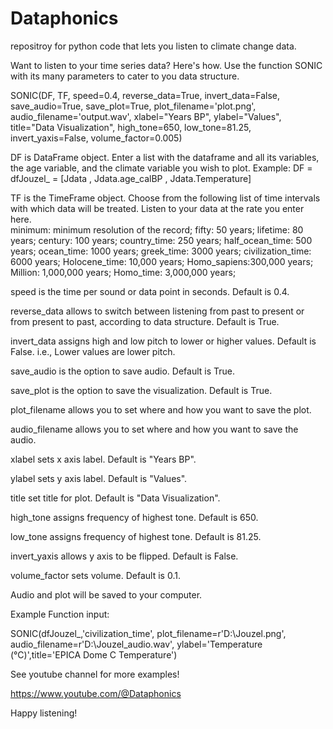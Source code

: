 # Dataphonics
repositroy for python code that lets you listen to climate change data.

Want to listen to your time series data? Here's how.
Use the function SONIC with its many parameters to cater to you data structure.

SONIC(DF, TF, speed=0.4, reverse_data=True, invert_data=False, save_audio=True, save_plot=True, plot_filename='plot.png', audio_filename='output.wav', 
      xlabel="Years BP", ylabel="Values", title="Data Visualization", high_tone=650, low_tone=81.25, invert_yaxis=False, volume_factor=0.005)

DF is DataFrame object. Enter a list with the dataframe and all its variables, the age variable, and the climate variable you wish to plot.
    Example: DF = dfJouzel_ = [Jdata , Jdata.age_calBP , Jdata.Temperature]

TF is the TimeFrame object. Choose from the following list of time intervals with which data will be treated. Listen to your data at the rate you enter here.  
      minimum: minimum resolution of the record;
      fifty: 50 years;
      lifetime: 80 years;
      century: 100 years;
      country_time: 250 years;
      half_ocean_time: 500 years;
      ocean_time: 1000 years;
      greek_time: 3000 years;
      civilization_time: 6000 years;
      Holocene_time: 10,000 years;
      Homo_sapiens:300,000 years;
      Million: 1,000,000 years;
      Homo_time: 3,000,000 years;

speed is the time per sound or data point in seconds. Default is 0.4.

reverse_data allows to switch between listening from past to present or from present to past, according to data structure. Default is True.

invert_data assigns high and low pitch to lower or higher values. Default is False. i.e., Lower values are lower pitch. 

save_audio is the option to save audio. Default is True.

save_plot is the option to save the visualization. Default is True.

plot_filename allows you to set where and how you want to save the plot. 

audio_filename allows you to set where and how you want to save the audio.

xlabel sets x axis label. Default is "Years BP". 
 
ylabel sets y axis label. Default is "Values".
 
title set title for plot. Default is "Data Visualization".
 
high_tone assigns frequency of highest tone. Default is 650. 
 
low_tone assigns frequency of highest tone. Default is 81.25.
 
invert_yaxis allows y axis to be flipped. Default is False.
 
volume_factor sets volume. Default is 0.1.


Audio and plot will be saved to your computer. 

Example Function input:

SONIC(dfJouzel_,'civilization_time', plot_filename=r'D:\Jouzel.png',
     audio_filename=r'D:\Jouzel_audio.wav',
     ylabel='Temperature (°C)',title='EPICA Dome C Temperature')

See youtube channel for more examples!

https://www.youtube.com/@Dataphonics

Happy listening!




 
